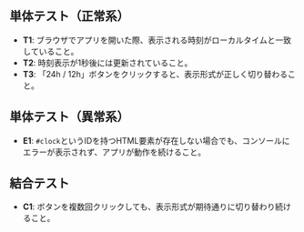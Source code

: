 ## 単体テスト（正常系）
- **T1**: ブラウザでアプリを開いた際、表示される時刻がローカルタイムと一致していること。
- **T2**: 時刻表示が1秒後には更新されていること。
- **T3**: 「24h / 12h」ボタンをクリックすると、表示形式が正しく切り替わること。

## 単体テスト（異常系）
- **E1**: `#clock`というIDを持つHTML要素が存在しない場合でも、コンソールにエラーが表示されず、アプリが動作を続けること。

## 結合テスト
- **C1**: ボタンを複数回クリックしても、表示形式が期待通りに切り替わり続けること。